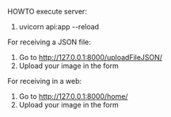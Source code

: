 HOWTO execute server:
  1. uvicorn api:app --reload

For receiving a JSON file:
  1. Go to http://127.0.0.1:8000/uploadFileJSON/
  2. Upload your image in the form

For receiving in a web:
  1. Go to http://127.0.0.1:8000/home/
  2. Upload your image in the form 

